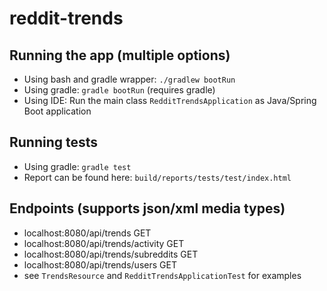# reddit-trends

## Running the app (multiple options)
- Using bash and gradle wrapper: ```./gradlew bootRun```
- Using gradle: ```gradle bootRun``` (requires gradle)
- Using IDE: Run the main class ```RedditTrendsApplication``` as Java/Spring Boot application

## Running tests
- Using gradle: ```gradle test```
- Report can be found here: ```build/reports/tests/test/index.html```

## Endpoints (supports json/xml media types)
- localhost:8080/api/trends GET
- localhost:8080/api/trends/activity GET
- localhost:8080/api/trends/subreddits GET
- localhost:8080/api/trends/users GET
- see ```TrendsResource``` and ```RedditTrendsApplicationTest``` for examples